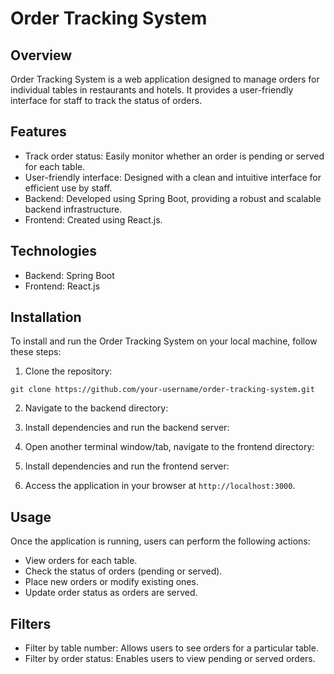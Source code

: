 # Order Tracking System

## Overview
Order Tracking System is a web application designed to manage orders for individual tables in restaurants and hotels. It provides a user-friendly interface for staff to track the status of orders. 

## Features
- Track order status: Easily monitor whether an order is pending or served for each table.
- User-friendly interface: Designed with a clean and intuitive interface for efficient use by staff.
- Backend: Developed using Spring Boot, providing a robust and scalable backend infrastructure.
- Frontend: Created using React.js.

## Technologies
- Backend: Spring Boot
- Frontend: React.js

## Installation
To install and run the Order Tracking System on your local machine, follow these steps:

1. Clone the repository:

` git clone https://github.com/your-username/order-tracking-system.git `

2. Navigate to the backend directory:

3. Install dependencies and run the backend server:

4. Open another terminal window/tab, navigate to the frontend directory:

5. Install dependencies and run the frontend server:

6. Access the application in your browser at `http://localhost:3000`.

## Usage
Once the application is running, users can perform the following actions:
- View orders for each table.
- Check the status of orders (pending or served).
- Place new orders or modify existing ones.
- Update order status as orders are served.

## Filters
- Filter by table number: Allows users to see orders for a particular table.
- Filter by order status: Enables users to view pending or served orders.